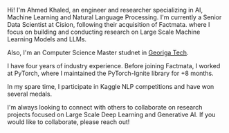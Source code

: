 Hi! I'm Ahmed Khaled, an engineer and researcher specializing in AI, Machine Learning and Natural Language Processing. I'm currently a Senior Data Scientist at Cision, following their acquisition of Factmata. where I focus on building and conducting research on Large Scale Machine Learning Models and LLMs.

Also, I'm an Computer Science Master studnet in [Georiga Tech](https://www.gatech.edu/).

I have four years of industry experience. Before joining Factmata, I worked at PyTorch, where I maintained the PyTorch-Ignite library for +8 months.

In my spare time, I participate in Kaggle NLP competitions and have won several medals. 

I'm always looking to connect with others to collaborate on research projects focused on Large Scale Deep Learning and Generative AI. If you would like to collaborate, please reach out!
